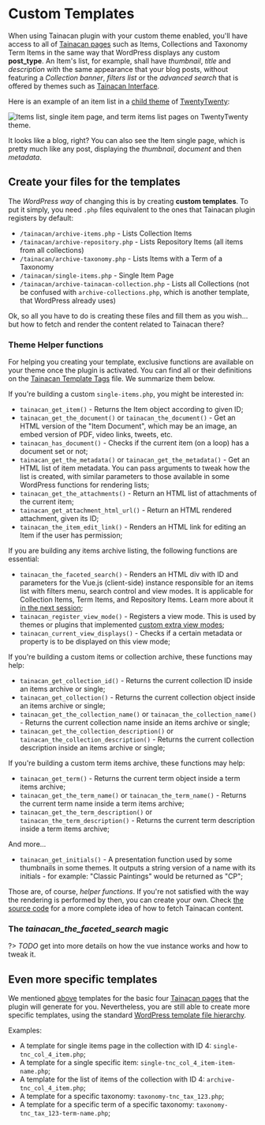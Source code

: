 # Custom Templates

When using Tainacan plugin with your custom theme enabled, you'll have access to all of [Tainacan pages](tainacan-pages.md) such as Items, Collections and Taxonomy Term Items in the same way that WordPress displays any custom **post_type**. An Item's list, for example, shall have *thumbnail*, *title* and *description* with the same appearance that your blog posts, without featuring a *Collection banner*, *filters list* or the *advanced search* that is offered by themes such as [Tainacan Interface](https://wordpress.org/themes/tainacan-interface).

Here is an example of an item list in a [child theme](https://developer.wordpress.org/themes/advanced-topics/child-themes/) of [TwentyTwenty](https://wordpress.org/themes/twentytwenty/):

![Items list, single item page, and term items list pages on TwentyTwenty theme.](/_assets/images/creating-compatible-themes-1.gif)

It looks like a blog, right? You can also see the Item single page, which is pretty much like any post, displaying the *thumbnail*, *document* and then *metadata*.

## Create your files for the templates

The *WordPress way* of changing this is by creating **custom templates**. To put it simply, you need `.php` files equivalent to the ones that Tainacan plugin registers by default:

* `/tainacan/archive-items.php` - Lists Collection Items 
* `/tainacan/archive-repository.php` - Lists Repository Items (all items from all collections)
* `/tainacan/archive-taxonomy.php` - Lists Items with a Term of a Taxonomy
* `/tainacan/single-items.php` - Single Item Page
* `/tainacan/archive-tainacan-collection.php` - Lists all Collections (not be confused with `archive-collections.php`, which is another template, that WordPress already uses)

Ok, so all you have to do is creating these files and fill them as you wish... but how to fetch and render the content related to Tainacan there? 

### Theme Helper functions

For helping you creating your template, exclusive functions are available on your theme once the plugin is activated. You can find all or their definitions on the [Tainacan Template Tags](https://github.com/tainacan/tainacan/blob/develop/src/theme-helper/template-tags.php ':ignore') file. We summarize them below.

If you're building a custom `single-items.php`, you might be interested in:
* `tainacan_get_item()` - Returns the Item object according to given ID; 
* `tainacan_get_the_document()` or `tainacan_the_document()` - Get an HTML version of the "Item Document", which may be an image, an embed version of PDF, video links, tweets, etc.
* `tainacan_has_document()` - Checks if the current item (on a loop) has a document set or not;
* `tainacan_get_the_metadata()` or `tainacan_get_the_metadata()` - Get an HTML list of item metadata. You can pass arguments to tweak how the list is created, with similar parameters to those available in some WordPress functions for rendering lists;
* `tainacan_get_the_attachments()` - Return an HTML list of attachments of the current item;
* `tainacan_get_attachment_html_url()` - Return an HTML rendered attachment, given its ID;
* `tainacan_the_item_edit_link()` - Renders an HTML link for editing an Item if the user has permission;

If you are building any items archive listing, the following functions are essential:
* `tainacan_the_faceted_search()` - Renders an HTML div with ID and parameters for the Vue.js (client-side) instance responsible for an items list with filters menu, search control and view modes. It is applicable for Collection Items, Term Items, and Repository Items. Learn more about it [in the next session](#the-tainacan_the_faceted_search-magic);
* `tainacan_register_view_mode()` - Registers a view mode. This is used by themes or plugins that implemented [custom extra view modes](/dev/extra-view-modes.md);
* `tainacan_current_view_displays()` - Checks if a certain metadata or property is to be displayed on this view mode;

If you're building a custom items or collection archive, these functions may help:
* `tainacan_get_collection_id()` - Returns the current collection ID inside an items archive or single;
* `tainacan_get_collection()` - Returns the current collection object inside an items archive or single;
* `tainacan_get_the_collection_name()` or `tainacan_the_collection_name()` - Returns the current collection name inside an items archive or single;
* `tainacan_get_the_collection_description()` or `tainacan_the_collection_description()` - Returns the current collection description inside an items archive or single;

If you're building a custom term items archive, these functions may help:
* `tainacan_get_term()` - Returns the current term object inside a term items archive;
* `tainacan_get_the_term_name()` or `tainacan_the_term_name()` - Returns the current term name inside a term items archive;
* `tainacan_get_the_term_description()` or `tainacan_the_term_description()` - Returns the current term description inside a term items archive;
 
And more...
* `tainacan_get_initials()` - A presentation function used by some thumbnails in some themes. It outputs a string version of a name with its initials - for example: "Classic Paintings" would be returned as "CP";

Those are, of course, *helper functions*. If you're not satisfied with the way the rendering is performed by then, you can create your own. Check [the source code]() for a more complete idea of how to fetch Tainacan content.

### The *tainacan_the_faceted_search* magic

?> _TODO_ get into more details on how the vue instance works and how to tweak it.

## Even more specific templates

We mentioned [above](#create-your-files-for-the-templates) templates for the basic four [Tainacan pages](tainacan-pages.md) that the plugin will generate for you. Nevertheless, you are still able to create more specific templates, using the standard [WordPress template file hierarchy](https://developer.wordpress.org/themes/basics/template-hierarchy/).

Examples:

* A template for single items page in the collection with ID 4: `single-tnc_col_4_item.php`;
* A template for a single specific item: `single-tnc_col_4_item-item-name.php`;
* A template for the list of items of the collection with ID 4: `archive-tnc_col_4_item.php`;
* A template for a specific taxonomy: `taxonomy-tnc_tax_123.php`;
* A template for a specific term of a specific taxonomy: `taxonomy-tnc_tax_123-term-name.php`;